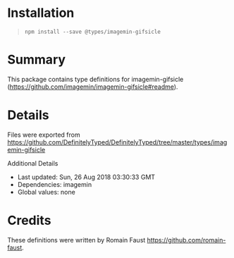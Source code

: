 # Installation
> `npm install --save @types/imagemin-gifsicle`

# Summary
This package contains type definitions for imagemin-gifsicle (https://github.com/imagemin/imagemin-gifsicle#readme).

# Details
Files were exported from https://github.com/DefinitelyTyped/DefinitelyTyped/tree/master/types/imagemin-gifsicle

Additional Details
 * Last updated: Sun, 26 Aug 2018 03:30:33 GMT
 * Dependencies: imagemin
 * Global values: none

# Credits
These definitions were written by Romain Faust <https://github.com/romain-faust>.
